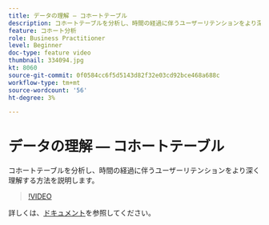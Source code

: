```yaml
---
title: データの理解 — コホートテーブル
description: コホートテーブルを分析し、時間の経過に伴うユーザーリテンションをより深く理解する方法を説明します。
feature: コホート分析
role: Business Practitioner
level: Beginner
doc-type: feature video
thumbnail: 334094.jpg
kt: 8060
source-git-commit: 0f0584cc6f5d5143d82f32e03cd92bce468a688c
workflow-type: tm+mt
source-wordcount: '56'
ht-degree: 3%

---
```



# データの理解 — コホートテーブル

コホートテーブルを分析し、時間の経過に伴うユーザーリテンションをより深く理解する方法を説明します。

>[!VIDEO](https://video.tv.adobe.com/v/334094/?quality=12&learn=on)

詳しくは、[ドキュメント](https://experienceleague.adobe.com/docs/analytics/analyze/analysis-workspace/visualizations/cohort-table/cohort-analysis.html?lang=en)を参照してください。
